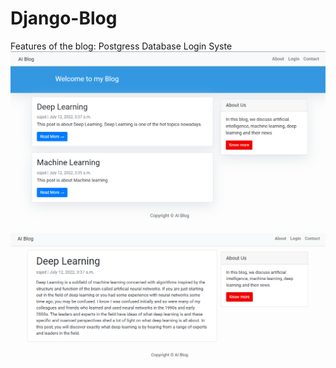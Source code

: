 
# Django-Blog
Features of the blog:
    Postgress Database
    Login Syste
![Semantic description of image](/Screen-Shots/Main.png "Image Title")
<br>
![Semantic description of image](/Screen-Shots/Post.png "Image Title")
